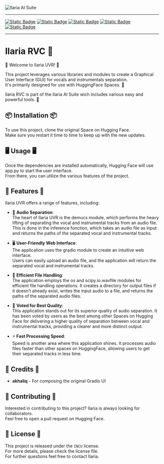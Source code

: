 ![Ilaria AI Suite](./ilariaaisuite.png)
***
[![Static Badge](https://img.shields.io/badge/%F0%9F%A4%97%20Hugging%20Face-Space-s?labelColor=YELLOW&color=FFEA00)](https://huggingface.co/spaces/TheStinger/Ilaria_UVR) [![Static Badge](https://img.shields.io/badge/%F0%9F%A4%97%20HF%20Space-Duplication-s?labelColor=YELLOW&color=FFEA00)](https://huggingface.co/spaces/TheStinger/Ilaria_UVR?duplicate=true) [![Static Badge](https://img.shields.io/badge/GitHub-Source%20Code-s?logo=GitHub)](https://github.com/TheStingerX/Ilaria-UVR) [![Static Badge](https://img.shields.io/badge/AI%20Hub-Discord%20Server-s?logo=Discord&color=%09%237289da)](https://discord.gg/aihub) [![Static Badge](https://img.shields.io/badge/Ko--Fi-s?logo=Ko-Fi&label=Support%20me%20on&labelColor=434b57&color=FF5E5B)](https://ko-fi.com/ilariaowo)
***
<p align="center">
  <h1>Ilaria RVC 💖</h1>
</p>

🎉 Welcome to Ilaria UVR! 🎉  
  
This project leverages various libraries and modules to create a Graphical User Interface (GUI) for vocals and instrumentals separation.  
It's primarily designed for use with HuggingFace Spaces. 🤗   

Ilaria RVC is part of the Ilaria AI Suite wich includes various easy and powerful tools. 💖

## 📦 Installation 📦

To use this project, clone the original Space on Hugging Face.  
Make sure you restart it time to time to keep up with the new updates.

## 🖥️ Usage 🖥️

Once the dependencies are installed automatically, Hugging Face will use app.py to start the user interface.  
From there, you can utilize the various features of the project.

## 🌟 Features 🌟

Ilaria UVR offers a range of features, including:

- 🎤 **Audio Separation**:  
The heart of Ilaria UVR is the demucs module, which performs the heavy lifting of separating the vocal and instrumental tracks from an audio file.  
This is done in the inference function, which takes an audio file as input and returns the paths of the separated vocal and instrumental tracks.

- 🖥️ **User-Friendly Web Interface**:  
The application uses the gradio module to create an intuitive web interface.  
Users can easily upload an audio file, and the application will return the separated vocal and instrumental tracks.

- 📂 **Efficient File Handling**:  
The application employs the os and scipy.io.wavfile modules for efficient file handling operations.
It creates a directory for output files if it doesn’t already exist, writes the input audio to a file, and returns the paths of the separated audio files.

- 🥇 **Voted for Best Quality**:  
This application stands out for its superior quality of audio separation.
It has been voted by users as the best among other Spaces on Hugging Face for delivering a higher quality of separation between vocal and instrumental tracks, providing a clearer and more distinct output.

- ⚡ **Fast Processing Speed**:  
Speed is another area where this application shines. It processes audio files faster than other spaces on HuggingFace, allowing users to get their separated tracks in less time.

## 🙏 Credits 🙏

- **akhaliq** - For composing the original Gradio UI

## 🤝 Contributing 🤝

Interested in contributing to this project? Ilaria is always looking for collaborators.  
Feel free to open a pull request on Hugging Face.

## 📄 License 📄

This project is released under the `INCU` license.  
For more details, please check the license file.  
For further questions feel free to contact Ilaria.